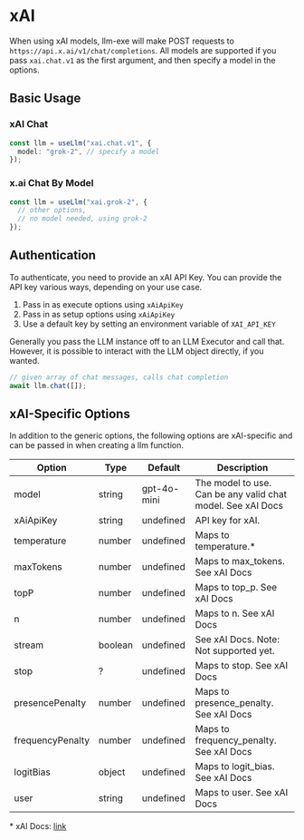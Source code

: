 # xAI

When using xAI models, llm-exe will make POST requests to `https://api.x.ai/v1/chat/completions`. All models are supported if you pass `xai.chat.v1` as the first argument, and then specify a model in the options.

## Basic Usage

### xAI Chat

```ts
const llm = useLlm("xai.chat.v1", {
  model: "grok-2", // specify a model
});
```

### x.ai Chat By Model

```ts
const llm = useLlm("xai.grok-2", {
  // other options,
  // no model needed, using grok-2
});
```

<ImportModelNames provider="xai" />


## Authentication

To authenticate, you need to provide an xAI API Key. You can provide the API key various ways, depending on your use case.

1. Pass in as execute options using `xAiApiKey`
2. Pass in as setup options using `xAiApiKey`
3. Use a default key by setting an environment variable of `XAI_API_KEY`

Generally you pass the LLM instance off to an LLM Executor and call that. However, it is possible to interact with the LLM object directly, if you wanted.

```ts
// given array of chat messages, calls chat completion
await llm.chat([]);
```


## xAI-Specific Options

In addition to the generic options, the following options are xAI-specific and can be passed in when creating a llm function.

| Option           | Type    | Default     | Description                                                    |
| ---------------- | ------- | ----------- | -------------------------------------------------------------- |
| model            | string  | gpt-4o-mini | The model to use. Can be any valid chat model. See xAI Docs |
| xAiApiKey     | string  | undefined   | API key for xAI.    |
| temperature      | number  | undefined   | Maps to temperature.*                          |
| maxTokens        | number  | undefined   | Maps to max_tokens. See xAI Docs                            |
| topP             | number  | undefined   | Maps to top_p. See xAI Docs                                 |
| n                | number  | undefined   | Maps to n. See xAI Docs                                     |
| stream           | boolean | undefined   | See xAI Docs. Note: Not supported yet.                      |
| stop             | ?       | undefined   | Maps to stop. See xAI Docs                                  |
| presencePenalty  | number  | undefined   | Maps to presence_penalty. See xAI Docs                      |
| frequencyPenalty | number  | undefined   | Maps to frequency_penalty. See xAI Docs                     |
| logitBias        | object  | undefined   | Maps to logit_bias. See xAI Docs                            |
| user             | string  | undefined   | Maps to user. See xAI Docs                                  |

\* xAI Docs: [link](https://docs.x.ai/docs/overview)
